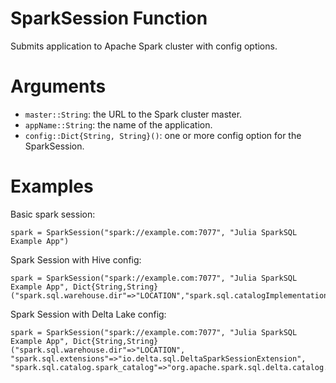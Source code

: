 # SparkSession Function
Submits application to Apache Spark cluster with config options.

# Arguments
- `master::String`: the URL to the Spark cluster master.
- `appName::String`: the name of the application.
- `config::Dict{String, String}()`: one or more config option for the SparkSession.

# Examples
Basic spark session:
```
spark = SparkSession("spark://example.com:7077", "Julia SparkSQL Example App")
```

Spark Session with Hive config:
```
spark = SparkSession("spark://example.com:7077", "Julia SparkSQL Example App", Dict{String,String}("spark.sql.warehouse.dir"=>"LOCATION","spark.sql.catalogImplementation"=>"hive"))
```
Spark Session with Delta Lake config:
```
spark = SparkSession("spark://example.com:7077", "Julia SparkSQL Example App", Dict{String,String}("spark.sql.warehouse.dir"=>"LOCATION", "spark.sql.extensions"=>"io.delta.sql.DeltaSparkSessionExtension", "spark.sql.catalog.spark_catalog"=>"org.apache.spark.sql.delta.catalog.DeltaCatalog"))
```
